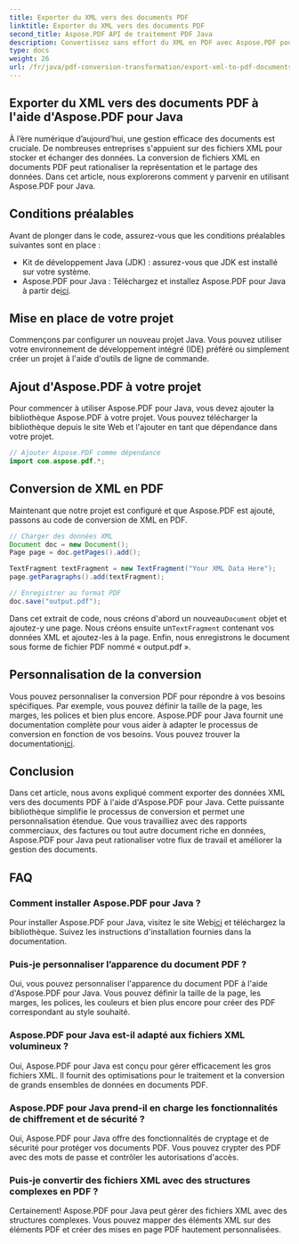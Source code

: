 ```yaml
---
title: Exporter du XML vers des documents PDF
linktitle: Exporter du XML vers des documents PDF
second_title: Aspose.PDF API de traitement PDF Java
description: Convertissez sans effort du XML en PDF avec Aspose.PDF pour Java. Rationalisez la représentation et le partage des données. Découvrez comment procéder dans ce guide complet.
type: docs
weight: 26
url: /fr/java/pdf-conversion-transformation/export-xml-to-pdf-documents/
---
```


## Exporter du XML vers des documents PDF à l'aide d'Aspose.PDF pour Java

À l’ère numérique d’aujourd’hui, une gestion efficace des documents est cruciale. De nombreuses entreprises s'appuient sur des fichiers XML pour stocker et échanger des données. La conversion de fichiers XML en documents PDF peut rationaliser la représentation et le partage des données. Dans cet article, nous explorerons comment y parvenir en utilisant Aspose.PDF pour Java.

## Conditions préalables

Avant de plonger dans le code, assurez-vous que les conditions préalables suivantes sont en place :

- Kit de développement Java (JDK) : assurez-vous que JDK est installé sur votre système.
-  Aspose.PDF pour Java : Téléchargez et installez Aspose.PDF pour Java à partir de[ici](https://releases.aspose.com/pdf/java/).

## Mise en place de votre projet

Commençons par configurer un nouveau projet Java. Vous pouvez utiliser votre environnement de développement intégré (IDE) préféré ou simplement créer un projet à l'aide d'outils de ligne de commande. 

## Ajout d'Aspose.PDF à votre projet

Pour commencer à utiliser Aspose.PDF pour Java, vous devez ajouter la bibliothèque Aspose.PDF à votre projet. Vous pouvez télécharger la bibliothèque depuis le site Web et l'ajouter en tant que dépendance dans votre projet.

```java
// Ajouter Aspose.PDF comme dépendance
import com.aspose.pdf.*;
```

## Conversion de XML en PDF

Maintenant que notre projet est configuré et que Aspose.PDF est ajouté, passons au code de conversion de XML en PDF.

```java
// Charger des données XML
Document doc = new Document();
Page page = doc.getPages().add();

TextFragment textFragment = new TextFragment("Your XML Data Here");
page.getParagraphs().add(textFragment);

// Enregistrer au format PDF
doc.save("output.pdf");
```

 Dans cet extrait de code, nous créons d'abord un nouveau`Document` objet et ajoutez-y une page. Nous créons ensuite un`TextFragment` contenant vos données XML et ajoutez-les à la page. Enfin, nous enregistrons le document sous forme de fichier PDF nommé « output.pdf ».

## Personnalisation de la conversion

 Vous pouvez personnaliser la conversion PDF pour répondre à vos besoins spécifiques. Par exemple, vous pouvez définir la taille de la page, les marges, les polices et bien plus encore. Aspose.PDF pour Java fournit une documentation complète pour vous aider à adapter le processus de conversion en fonction de vos besoins. Vous pouvez trouver la documentation[ici](https://reference.aspose.com/pdf/java/).

## Conclusion

Dans cet article, nous avons expliqué comment exporter des données XML vers des documents PDF à l'aide d'Aspose.PDF pour Java. Cette puissante bibliothèque simplifie le processus de conversion et permet une personnalisation étendue. Que vous travailliez avec des rapports commerciaux, des factures ou tout autre document riche en données, Aspose.PDF pour Java peut rationaliser votre flux de travail et améliorer la gestion des documents.

## FAQ

### Comment installer Aspose.PDF pour Java ?

 Pour installer Aspose.PDF pour Java, visitez le site Web[ici](https://releases.aspose.com/pdf/java/) et téléchargez la bibliothèque. Suivez les instructions d'installation fournies dans la documentation.

### Puis-je personnaliser l’apparence du document PDF ?

Oui, vous pouvez personnaliser l'apparence du document PDF à l'aide d'Aspose.PDF pour Java. Vous pouvez définir la taille de la page, les marges, les polices, les couleurs et bien plus encore pour créer des PDF correspondant au style souhaité.

### Aspose.PDF pour Java est-il adapté aux fichiers XML volumineux ?

Oui, Aspose.PDF pour Java est conçu pour gérer efficacement les gros fichiers XML. Il fournit des optimisations pour le traitement et la conversion de grands ensembles de données en documents PDF.

### Aspose.PDF pour Java prend-il en charge les fonctionnalités de chiffrement et de sécurité ?

Oui, Aspose.PDF pour Java offre des fonctionnalités de cryptage et de sécurité pour protéger vos documents PDF. Vous pouvez crypter des PDF avec des mots de passe et contrôler les autorisations d'accès.

### Puis-je convertir des fichiers XML avec des structures complexes en PDF ?

Certainement! Aspose.PDF pour Java peut gérer des fichiers XML avec des structures complexes. Vous pouvez mapper des éléments XML sur des éléments PDF et créer des mises en page PDF hautement personnalisées.